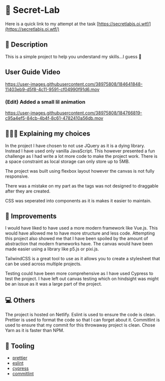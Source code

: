 # 💺 Secret-Lab

Here is a quick link to my attempt at the task
[https://secretlabjs.oi.wtf/](https://secretlabjs.oi.wtf/)

## 📝 Description

This is a simple project to help you understand my skills...I guess 😬

## User Guide Video


https://user-images.githubusercontent.com/38975808/184641848-11403eb9-d5f8-4c11-9591-cf04990f91d6.mov


### (Edit) Added a small lil animation 

https://user-images.githubusercontent.com/38975808/184766819-c95a4ef5-84cb-4b4f-8c61-4782410a56db.mov

## 🙆🏻‍♀️ Explaining my choices

In the project I have chosen to not use JQuery as it is a dying library. Instead I have used only vanilla JavaScript. This however presented a fun challenge as I had write a lot more code to make the project work.
There is a space constraint as local storage can only store up to 5MB.

The project was built using flexbox layout however the canvas is not fully responsive.

There was a mistake on my part as the tags was not designed to draggable after they are created.

CSS was seperated into components as it is makes it easier to maintain.

## 🌱 Improvements

I would have liked to have used a more modern framework like Vue.js. This would have allowed me to have more structure and less code.
Attempting this project also showed me that I have been spoiled by the amount of abstraction that modern frameworks have. The canvas would have been made easier using a library like p5.js or pixi.js.

TailwindCSS is a great tool to use as it allows you to create a stylesheet that can be used across multiple projects.

Testing could have been more comprehensive as I have used Cypress to test the project. I have left out canvas testing which on hindsight was might be an issue as it was a large part of the project.

## 💻 Others

The project is hosted on Netlify. Eslint is used to ensure the code is clean. Prettier is used to format the code so that I can forget about it. Commitlint is used to ensure that my commit for this throwaway project is clean. Chose Yarn as it is faster than NPM.

## 🔧 Tooling

- [prettier](https://prettier.io/)
- [eslint](https://eslint.org/)
- [cypress](https://www.cypress.io/)
- [commitlint](https://www.npmjs.com/package/@commitlint/cli)
